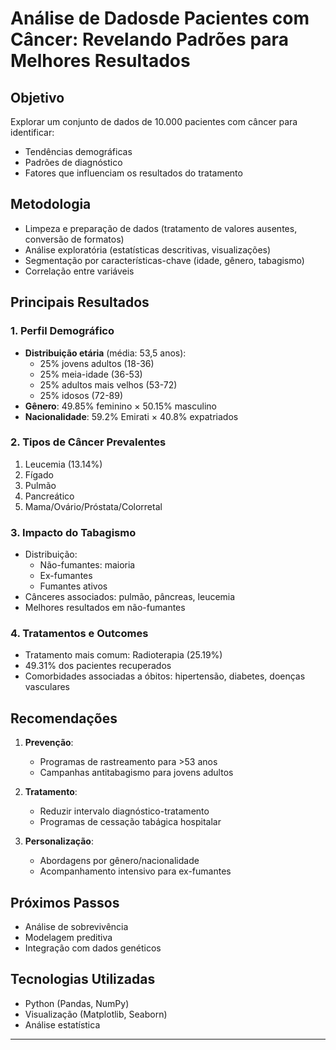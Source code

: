 # Análise de Dadosde Pacientes com Câncer: Revelando Padrões para Melhores Resultados

## Objetivo
Explorar um conjunto de dados de 10.000 pacientes com câncer para identificar:
- Tendências demográficas
- Padrões de diagnóstico
- Fatores que influenciam os resultados do tratamento

## Metodologia
- Limpeza e preparação de dados (tratamento de valores ausentes, conversão de formatos)
- Análise exploratória (estatísticas descritivas, visualizações)
- Segmentação por características-chave (idade, gênero, tabagismo)
- Correlação entre variáveis

## Principais Resultados

### 1. Perfil Demográfico
- **Distribuição etária** (média: 53,5 anos):
  - 25% jovens adultos (18-36)
  - 25% meia-idade (36-53)
  - 25% adultos mais velhos (53-72)
  - 25% idosos (72-89)
- **Gênero**: 49.85% feminino × 50.15% masculino
- **Nacionalidade**: 59.2% Emirati × 40.8% expatriados

### 2. Tipos de Câncer Prevalentes
1. Leucemia (13.14%)
2. Fígado
3. Pulmão
4. Pancreático
5. Mama/Ovário/Próstata/Colorretal

### 3. Impacto do Tabagismo
- Distribuição:
  - Não-fumantes: maioria
  - Ex-fumantes
  - Fumantes ativos
- Cânceres associados: pulmão, pâncreas, leucemia
- Melhores resultados em não-fumantes

### 4. Tratamentos e Outcomes
- Tratamento mais comum: Radioterapia (25.19%)
- 49.31% dos pacientes recuperados
- Comorbidades associadas a óbitos: hipertensão, diabetes, doenças vasculares

## Recomendações
1. **Prevenção**:
   - Programas de rastreamento para >53 anos
   - Campanhas antitabagismo para jovens adultos

2. **Tratamento**:
   - Reduzir intervalo diagnóstico-tratamento
   - Programas de cessação tabágica hospitalar

3. **Personalização**:
   - Abordagens por gênero/nacionalidade
   - Acompanhamento intensivo para ex-fumantes

## Próximos Passos
- Análise de sobrevivência
- Modelagem preditiva
- Integração com dados genéticos

## Tecnologias Utilizadas
- Python (Pandas, NumPy)
- Visualização (Matplotlib, Seaborn)
- Análise estatística

---
